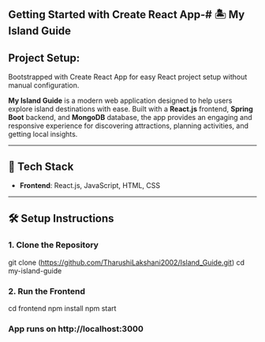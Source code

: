 ## Getting Started with Create React App-# 🏝 My Island Guide

## Project Setup: 
Bootstrapped with Create React App for easy React project setup without manual configuration.

**My Island Guide** is a modern web application designed to help users explore island destinations with ease. Built with a **React.js** frontend, **Spring Boot** backend, and **MongoDB** database, the app provides an engaging and responsive experience for discovering attractions, planning activities, and getting local insights.

---

## 🚀 Tech Stack

- **Frontend**: React.js, JavaScript, HTML, CSS


---

## 🛠️ Setup Instructions

### 1. Clone the Repository


git clone (https://github.com/TharushiLakshani2002/Island_Guide.git)
cd my-island-guide

### 2. Run the Frontend

cd frontend
npm install
npm start
### App runs on http://localhost:3000
